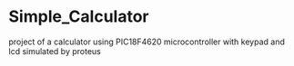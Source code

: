 # Simple_Calculator
project of a calculator using PIC18F4620 microcontroller with keypad and lcd simulated by proteus
